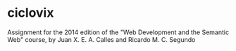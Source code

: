 ciclovix
========

Assignment for the 2014 edition of the "Web Development and the Semantic Web" course, by Juan X. E. A. Calles and Ricardo M. C. Segundo
